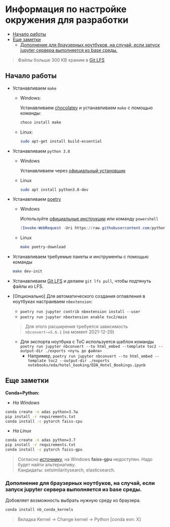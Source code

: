 # Информация по настройке окружения для разработки

- [Начало работы](#начало-работы)
- [Еще заметки](#еще-заметки)
  - [Дополнение для браузерных ноутбуков, на случай, если запуск jupyter сервера выполняется из base среды.](#дополнение-для-браузерных-ноутбуков-на-случай-если-запуск-jupyter-сервера-выполняется-из-base-среды)

> Файлы больше 300 KB храним в [Git LFS](https://git-lfs.github.com/)

## Начало работы

- Устанавливаем `make`
  - Windows:

      Устанавливаем [chocolatey](https://chocolatey.org/install) и устанавливаем `make` с помощью команды:

      ```powershell
      choco install make
      ```

  - Linux:

      ```bash
      sudo apt-get install build-essential
      ```

- Устанавливаем `python 3.8`
  - Windows

      Устанавливаем через [официальный установщик](https://www.python.org/downloads/)

  - Linux

      ```bash
      sudo apt install python3.8-dev
      ```

- Устанавливаем [poetry](https://python-poetry.org/docs/#installation)
  - Windows

      Используйте [официальные инструкции](https://python-poetry.org/docs/#windows-powershell-install-instructions) или команду `powershell`

      ```powershell
      (Invoke-WebRequest -Uri https://raw.githubusercontent.com/python-poetry/poetry/master/get-poetry.py -UseBasicParsing).Content | python -
      ```

  - Linux

      ```bash
      make poetry-download
      ```

- Устанавливаем требуемые пакеты и инструменты с помощью команды

    ```bash
    make dev-init
    ```

- Устанавливаем [Git LFS](https://git-lfs.github.com/) и делаем `git lfs pull`, чтобы подтянуть файлы из LFS.

- [Опционально] Для автоматического создания оглавления в ноутбуках настраиваем `nbextension`:
  - `poetry run jupyter contrib nbextension install --user`
  - `poetry run jupyter nbextension enable toc2/main`

  > Для этого расширения требуется зависимость `nbconvert~=5.6.1` (на момент 2021-12-29)

  - Для экспорта ноутбука с ToC используется шаблон команды `poetry run jupyter nbconvert --to html_embed --template toc2 --output-dir ./exports <путь до файла>`
    - Например, `poetry run jupyter nbconvert --to html_embed --template toc2 --output-dir ./exports notebooks/eda/hotel_booking/EDA_Hotel_Bookings.ipynb`

## Еще заметки

**Conda+Python:**

* *На Windows*

```bash
conda create -n adas python=3.7ы
pip install -r requirements.txt
conda install -c pytorch faiss-cpu
```

* *На Linux*

```bash
conda create -n adas python=3.7
pip install -r requirements.txt
conda install -c pytorch faiss-gpu
```

> Согласно [источнику](https://github.com/facebookresearch/faiss/blob/main/INSTALL.md#installing-faiss-via-conda), на Windows **faiss-gpu** недоступен. Надо будет найти альтернативу. <br> Кандидаты: setsimilaritysearch, elasticsearch.


### Дополнение для браузерных ноутбуков, на случай, если запуск jupyter сервера выполняется из base среды.

Добовляет возможность выбрать нужную среду из браузера.

```bash
conda install nb_conda_kernels
```
> Вкладка Kernel -> Change kernel -> Python [conda evn: X]
